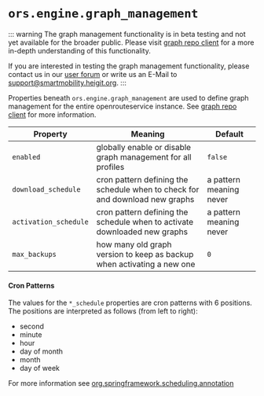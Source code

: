 # `ors.engine.graph_management`

::: warning
The graph management functionality is in beta testing and not yet available for the broader public.
Please visit [graph repo client](/technical-details/graph-repo-client/) for a more in-depth understanding of this
functionality.

If you are interested in testing the graph management functionality,
please contact us in our [user forum](https://ask.openrouteservice.org/c/ors/5)
or write us an E-Mail to [support@smartmobility.heigit.org](mailto:support@smartmobility.heigit.org).
:::

Properties beneath `ors.engine.graph_management` are used to define graph management for the entire openrouteservice
instance.
See [graph repo client](/technical-details/graph-repo-client/) for more information.

| Property              | Meaning                                                                      | Default                 |
|-----------------------|------------------------------------------------------------------------------|-------------------------|
| `enabled`             | globally enable or disable graph management for all profiles                 | `false`                 | 
| `download_schedule`   | cron pattern defining the schedule when to check for and download new graphs | a pattern meaning never |
| `activation_schedule` | cron pattern defining the schedule when to activate downloaded new graphs    | a pattern meaning never |
| `max_backups`         | how many old graph version to keep as backup when activating a new one       | `0`                     |

#### Cron Patterns

The values for the `*_schedule` properties are cron patterns with 6 positions.
The positions are interpreted as follows (from left to right):

* second
* minute
* hour
* day of month
* month
* day of week

For more information
see [org.springframework.scheduling.annotation](https://docs.spring.io/spring-framework/docs/current/javadoc-api/org/springframework/scheduling/annotation/Scheduled.html#cron())
